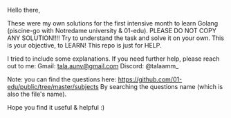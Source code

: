 Hello there,

These were my own solutions for the first intensive month to learn Golang (piscine-go with Notredame university & 01-edu).
PLEASE DO NOT COPY ANY SOLUTION!!!! Try to understand the task and solve it on your own. 
This is your objective, to LEARN!
This repo is just for HELP.

I tried to include some explanations. 
If you need further help, please reach out to me: 
Gmail: tala.aunv@gmail.com 
Discord: @talaamm_

Note: you can find the questions here: https://github.com/01-edu/public/tree/master/subjects 
By searching the questions name (which is also the file's name).

Hope you find it useful & helpful :)
